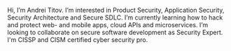 Hi, I’m Andrei Titov.
I’m interested in Product Security, Application Security, Security Architecture and Secure SDLC.
I’m currently learning how to hack and protect web- and mobile apps, cloud APIs and microservices.
I’m looking to collaborate on secure software development as Security Expert.
I'm CISSP and CISM certified cyber security pro.
